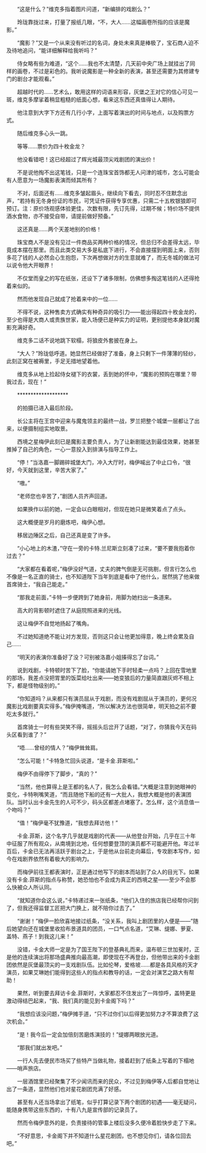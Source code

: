 　　“这是什么？”维克多指着图片问道，“新编排的戏剧么？”

　　玲珑靠拢过来，打量了报纸几眼，“不，大人……这幅画卷所指的应该是魔影。”

　　“魔影？”又是一个从来没有听过的名词，身处未来真是棒极了，宝石商人迫不及待地追问，“能详细解释给我听吗？”

　　侍女略有些为难道，“这个……我也不太清楚，几天前中央广场上就挂出了同样的画卷，不过是彩色的。我听说魔影是一种全新的表演，甚至还需要为其修建专门的剧台才能观看。”

　　超越时代的……艺术么，敢用这样的词语来形容，灰堡之王对它的信心可见一斑，维克多摩挲着稍显粗糙的纸面心想，看来这东西还真值得让人期待。

　　他注意到大字下方还有几行小字，上面写着演出的时间与地点，以及购票方式。

　　随后维克多心头一跳。

　　等等……票价为四十枚金龙？

　　他没看错吧！这已经超过了辉光城最顶尖戏剧团的演出价！

　　不是说他掏不出这笔钱，只是一个连珠宝首饰都无人问津的城市，怎么可能会有人愿意为一场魔影表演而倾其所有？

　　不对，后面还有……维克多皱起眉头，继续向下看去，同时忍不住默念出声，“若持有无冬身份证的市民，可凭证件获得专享优惠，只需二十五枚银狼即可预订。注：原价场观感体验更佳，次数有限，先订先得，过期不候；特价场不提供酒水食物，亦不接受自带，请提前做好预备。”

　　这还真是……两个天差地别的价格！

　　珠宝商人不是没有见过一件商品买两种价格的情况，但总归不会差得太远，毕竟成本摆在那里。而且此类交易大多是私底下进行，不会直接摆到明面上来，否则多花了钱的人必然会心生抱怨，下次再想做对方的生意就难了，而无冬城的做法可以说令他大开眼界！

　　不仅堂而皇之的写在纸张，还设下了诸多限制，仿佛想多掏这笔钱的人还得抢着来似的。

　　然而他发现自己就成了抢着来中的一位……

　　不得不说，这种售卖方式确实有种奇异的吸引力——能出得起四十枚金龙的，至少也得是大商人或贵族世家，能入场便已是种实力的证明，更别提他本身就对魔影充满好奇。

　　维克多二话不说地跳下软榻，将狼皮外套披在身上。

　　“大人？”玲珑低呼道。她显然已经做好了准备，身上只剩下一件薄薄的轻纱，此刻正窝在被褥里，手足无措地望着他。

　　维克多从地上捡起侍女褪下的衣裳，丢到她的怀中，“魔影的预购在哪里？带我过去，现在！”

　　*******************

　　的拍摄已进入最后阶段。

　　长公主将在王宫中迎来与魔鬼领主的最终一战，罗兰把整个城堡一层都让了出来，以便摄制组实地取景。

　　西境之星梅伊此刻已是魔影主要负责人，为了让新剧能达到最佳效果，她甚至推掉了自己的角色，一心一意投入到排演与指导工作上。

　　“停！”当洛嘉一脚踢碎城堡大门，冲入大厅时，梅伊喊出了中止口令，“很好，今天就到这里，辛苦大家了。”

　　“嗷。”

　　“老师您也辛苦了，”剧团人员齐声回道。

　　如果换作以前的她，一定会以白眼相对，但现在她只是微笑着点了点头。

　　这大概便是岁月的磨炼吧，梅伊心想。

　　移居边陲区之后，自己还真是变了许多。

　　“小心地上的木渣，”守在一旁的卡特.兰尼斯立刻凑了过来，“要不要我抱着你过去？”

　　“大家都在看着呢，”梅伊没好气道，丈夫的脾气倒是无可挑剔，但言行怎么也不像是一名正直的骑士，也不知道陛下当年到底是看中了他什么，居然挑了他来做首席骑士，“我自己能走。”

　　“那我走前面，”卡特一步便跨到了她身前，用脚为她扫出一条道来。

　　高大的背影顿时遮住了从庭院照进来的光线。

　　这让梅伊不自觉地扬起了嘴角。

　　不过她知道绝不能让对方发现，否则这只会让他更加得意，晚上终会累及自己……

　　“明天的表演你准备好了没？可别被洛嘉小姐揍得忘了台词。”

　　说到戏剧，卡特顿时苦下了脸，“你能请她下手时轻柔一点吗？上回在雪地里的那场，我差点没把胃里的饭菜给吐出来——她变狼后的力量简直跟灰烬不相上下，都是怪物级别的。”

　　“你知道吗？从来都只有演员屈从于戏剧，而没有戏剧屈从于演员的，更何况魔影比戏剧要真实得多。”梅伊掩嘴道，“所以解决方法也很简单，明天拍之前不要吃太多就行。”

　　首席骑士一时有些哭笑不得，摇摇头后岔开了话题，“对了，你猜我今天在码头区看到谁了？”

　　“唔……曾经的情人？”梅伊耸耸肩。

　　“怎么可能！”卡特急忙回头说道，“是卡金.菲斯啦。”

　　梅伊不由得停下了脚步，“真的？”

　　“当然，他也算得上是王都的名人了，我怎么会看错。”大概是注意到她眼神的变化，卡特咧嘴笑道，“而且随他下船的还有一大批人，我想大概是他的表演团队。当时认出卡金先生的人可不少，码头区都差点堵塞了。怎么样，这个消息值一个吻吗？”

　　“值！”梅伊毫不犹豫道，“我想去拜访他！”

　　卡金.菲斯，这个名字几乎就是戏剧的代表——从他登台开始，几乎在三十年中征服了所有观众，从南境到北地，任何想要登顶的演员都不可能避开他。年过半百后，卡金已无法再活跃于剧台之上，于是他从台前走向幕后，专攻剧本写作，如今在戏剧界依然有着极大的影响力。

　　而梅伊前往王都表演时，正是通过他写下的剧本而站到了众人的目光下。如果没有卡金.菲斯的指点与称赞，她恐怕也不会成为真正的西境之星——至少不会那么快被众人所认同。

　　“就知道你会这么说，”卡特递过来一张纸条，“他们入住的旅店我已经帮你问到了，但我还得监督工匠把大门换上，就不陪你过去了。”

　　“谢谢！”梅伊一脸欣喜地接过纸条，“没关系，我叫上剧团里的人便是——”随后她望向还在城堡里收拾布景道具的团员，一口气点名道，“艾琳、缇娜、萝夏、盖特、燕子！到我这儿来！”

　　没错，卡金大师一定是为了国王陛下的登基典礼而来，温布顿三世加冕时，正是他的连续演出将那场盛典推向最高潮，即使现在不再登台，但他带出来的卡金剧团依然是灰堡最顶尖的一支戏剧队伍。比如伦琴，爱格坡……都是各具风格的天才演员，如果艾琳她们能得到这些人的指点和教导的话，一定会对演艺之路大有帮助！

　　果然，听到要去拜访卡金.菲斯时，大家都忍不住发出了一阵惊呼，盖特更是激动得结巴起来，“我、我们真的能见到卡金阁下吗？”

　　“我想应该没问题，”梅伊摊手道，“只不过你们以后得更加努力才不算浪费了这次机会。”

　　“是！我今后一定会加倍刻苦磨炼演技的！”缇娜两眼放光道。

　　“那我们就出发吧。”

　　一行人先去便民市场买了些特产当做礼物，接着赶到了纸条上写着的下榻地——哨声旅店。

　　一层酒馆里已经聚集了不少闻讯而来的民众，不过见到梅伊等人后都自觉地让出了一条道，显然他们也对星花剧团充满了好感。

　　甚至有人还当场拿出了纸笔，似乎打算记录下两个剧团的初遇——毫无疑问，能随身携带这些东西的，十有八九是宣传部的记录员了。

　　然而令梅伊意外的是，负责接待的管事上楼后没多久便冷着脸快步走了下来。

　　“不好意思，卡金阁下并不知道什么星花剧团，也不想见你们，请各位回去吧。”
